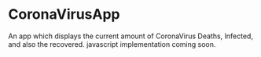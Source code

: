 # CoronaVirusApp
An app which displays the current amount of CoronaVirus Deaths, Infected, and also the recovered. 
javascript implementation coming soon. 
